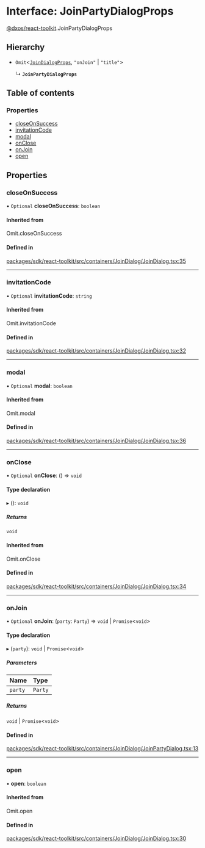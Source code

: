 # Interface: JoinPartyDialogProps

[@dxos/react-toolkit](../modules/dxos_react_toolkit.md).JoinPartyDialogProps

## Hierarchy

- `Omit`<[`JoinDialogProps`](dxos_react_toolkit.JoinDialogProps.md), ``"onJoin"`` \| ``"title"``\>

  ↳ **`JoinPartyDialogProps`**

## Table of contents

### Properties

- [closeOnSuccess](dxos_react_toolkit.JoinPartyDialogProps.md#closeonsuccess)
- [invitationCode](dxos_react_toolkit.JoinPartyDialogProps.md#invitationcode)
- [modal](dxos_react_toolkit.JoinPartyDialogProps.md#modal)
- [onClose](dxos_react_toolkit.JoinPartyDialogProps.md#onclose)
- [onJoin](dxos_react_toolkit.JoinPartyDialogProps.md#onjoin)
- [open](dxos_react_toolkit.JoinPartyDialogProps.md#open)

## Properties

### closeOnSuccess

• `Optional` **closeOnSuccess**: `boolean`

#### Inherited from

Omit.closeOnSuccess

#### Defined in

[packages/sdk/react-toolkit/src/containers/JoinDialog/JoinDialog.tsx:35](https://github.com/dxos/dxos/blob/e3b936721/packages/sdk/react-toolkit/src/containers/JoinDialog/JoinDialog.tsx#L35)

___

### invitationCode

• `Optional` **invitationCode**: `string`

#### Inherited from

Omit.invitationCode

#### Defined in

[packages/sdk/react-toolkit/src/containers/JoinDialog/JoinDialog.tsx:32](https://github.com/dxos/dxos/blob/e3b936721/packages/sdk/react-toolkit/src/containers/JoinDialog/JoinDialog.tsx#L32)

___

### modal

• `Optional` **modal**: `boolean`

#### Inherited from

Omit.modal

#### Defined in

[packages/sdk/react-toolkit/src/containers/JoinDialog/JoinDialog.tsx:36](https://github.com/dxos/dxos/blob/e3b936721/packages/sdk/react-toolkit/src/containers/JoinDialog/JoinDialog.tsx#L36)

___

### onClose

• `Optional` **onClose**: () => `void`

#### Type declaration

▸ (): `void`

##### Returns

`void`

#### Inherited from

Omit.onClose

#### Defined in

[packages/sdk/react-toolkit/src/containers/JoinDialog/JoinDialog.tsx:34](https://github.com/dxos/dxos/blob/e3b936721/packages/sdk/react-toolkit/src/containers/JoinDialog/JoinDialog.tsx#L34)

___

### onJoin

• `Optional` **onJoin**: (`party`: `Party`) => `void` \| `Promise`<`void`\>

#### Type declaration

▸ (`party`): `void` \| `Promise`<`void`\>

##### Parameters

| Name | Type |
| :------ | :------ |
| `party` | `Party` |

##### Returns

`void` \| `Promise`<`void`\>

#### Defined in

[packages/sdk/react-toolkit/src/containers/JoinDialog/JoinPartyDialog.tsx:13](https://github.com/dxos/dxos/blob/e3b936721/packages/sdk/react-toolkit/src/containers/JoinDialog/JoinPartyDialog.tsx#L13)

___

### open

• **open**: `boolean`

#### Inherited from

Omit.open

#### Defined in

[packages/sdk/react-toolkit/src/containers/JoinDialog/JoinDialog.tsx:30](https://github.com/dxos/dxos/blob/e3b936721/packages/sdk/react-toolkit/src/containers/JoinDialog/JoinDialog.tsx#L30)
